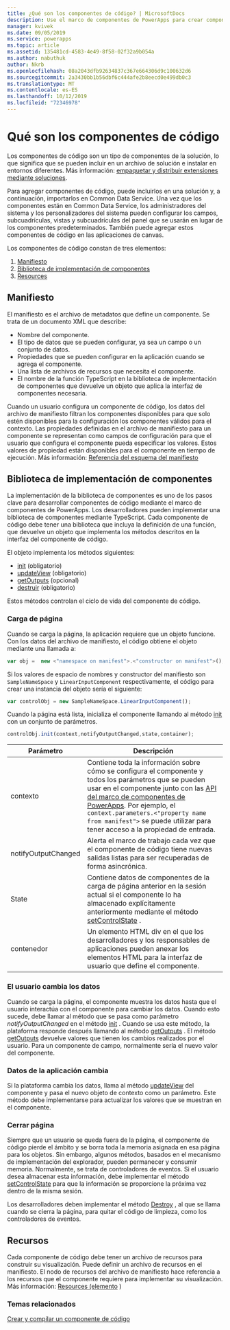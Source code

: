 ```yaml
---
title: ¿Qué son los componentes de código? | MicrosoftDocs
description: Use el marco de componentes de PowerApps para crear componentes de código con el fin de proporcionar experiencias de usuario mejoradas para que los usuarios puedan ver y trabajar con datos en formularios, vistas y paneles.
manager: kvivek
ms.date: 09/05/2019
ms.service: powerapps
ms.topic: article
ms.assetid: 135481cd-4583-4e49-8f58-02f32a9b054a
ms.author: nabuthuk
author: Nkrb
ms.openlocfilehash: 08a2043dfb92634837c367e664306d9c100632d6
ms.sourcegitcommit: 2a3430bb1b56dbf6c444afe2b8eecd0e499db0c3
ms.translationtype: MT
ms.contentlocale: es-ES
ms.lasthandoff: 10/12/2019
ms.locfileid: "72346978"
---
```

# <a name="what-are-code-components"></a>Qué son los componentes de código

Los componentes de código son un tipo de componentes de la solución, lo que significa que se pueden incluir en un archivo de solución e instalar en entornos diferentes. Más información: [empaquetar y distribuir extensiones mediante soluciones](https://docs.microsoft.com/dynamics365/customer-engagement/developer/package-distribute-extensions-use-solutions).

Para agregar componentes de código, puede incluirlos en una solución y, a continuación, importarlos en Common Data Service. Una vez que los componentes están en Common Data Service, los administradores del sistema y los personalizadores del sistema pueden configurar los campos, subcuadrículas, vistas y subcuadrículas del panel que se usarán en lugar de los componentes predeterminados. También puede agregar estos componentes de código en las aplicaciones de canvas. 

Los componentes de código constan de tres elementos:

1. [Manifiesto](#manifest)
2. [Biblioteca de implementación de componentes](#component-implementation-library)
3. [Resources](#resources)

## <a name="manifest"></a>Manifiesto

El manifiesto es el archivo de metadatos que define un componente. Se trata de un documento XML que describe:

- Nombre del componente.
- El tipo de datos que se pueden configurar, ya sea un campo o un conjunto de datos.
- Propiedades que se pueden configurar en la aplicación cuando se agrega el componente.
- Una lista de archivos de recursos que necesita el componente. 
- El nombre de la función TypeScript en la biblioteca de implementación de componentes que devuelve un objeto que aplica la interfaz de componentes necesaria.

Cuando un usuario configura un componente de código, los datos del archivo de manifiesto filtran los componentes disponibles para que solo estén disponibles para la configuración los componentes válidos para el contexto. Las propiedades definidas en el archivo de manifiesto para un componente se representan como campos de configuración para que el usuario que configura el componente pueda especificar los valores. Estos valores de propiedad están disponibles para el componente en tiempo de ejecución. Más información: [Referencia del esquema del manifiesto](manifest-schema-reference/index.md)

## <a name="component-implementation-library"></a>Biblioteca de implementación de componentes

La implementación de la biblioteca de componentes es uno de los pasos clave para desarrollar componentes de código mediante el marco de componentes de PowerApps. Los desarrolladores pueden implementar una biblioteca de componentes mediante TypeScript. Cada componente de código debe tener una biblioteca que incluya la definición de una función, que devuelve un objeto que implementa los métodos descritos en la interfaz del componente de código. 

El objeto implementa los métodos siguientes:

- [init](reference/control/init.md) (obligatorio)
- [updateView](reference/control/updateview.md) (obligatorio)
- [getOutputs](reference/control/getoutputs.md) (opcional)
- [destruir](reference/control/destroy.md) (obligatorio)

Estos métodos controlan el ciclo de vida del componente de código.

### <a name="page-load"></a>Carga de página

Cuando se carga la página, la aplicación requiere que un objeto funcione. Con los datos del archivo de manifiesto, el código obtiene el objeto mediante una llamada a:

```js
var obj =  new <"namespace on manifest">.<"constructor on manifest">();
```

Si los valores de espacio de nombres y constructor del manifiesto son `SampleNameSpace` y `LinearInputComponent` respectivamente, el código para crear una instancia del objeto sería el siguiente:

```js
var controlObj = new SampleNameSpace.LinearInputComponent();
```

Cuando la página está lista, inicializa el componente llamando al método [init](reference/control/init.md) con un conjunto de parámetros.

```js
controlObj.init(context,notifyOutputChanged,state,container);
```

|Parámetro|Descripción|
|---|---|
|contexto| Contiene toda la información sobre cómo se configura el componente y todos los parámetros que se pueden usar en el componente junto con las [API del marco de componentes de PowerApps](reference/index.md). Por ejemplo, el `context.parameters.<"property name from manifest">` se puede utilizar para tener acceso a la propiedad de entrada.|
|notifyOutputChanged |Alerta el marco de trabajo cada vez que el componente de código tiene nuevas salidas listas para ser recuperadas de forma asincrónica.|
|State|Contiene datos de componentes de la carga de página anterior en la sesión actual si el componente lo ha almacenado explícitamente anteriormente mediante el método [setControlState](reference/mode/setcontrolstate.md) .|
|contenedor|Un elemento HTML div en el que los desarrolladores y los responsables de aplicaciones pueden anexar los elementos HTML para la interfaz de usuario que define el componente.|

### <a name="user-changes-data"></a>El usuario cambia los datos

Cuando se carga la página, el componente muestra los datos hasta que el usuario interactúa con el componente para cambiar los datos. Cuando esto sucede, debe llamar al método que se pasa como parámetro *notifyOutputChanged* en el método [init](reference/control/init.md) . Cuando se usa este método, la plataforma responde después llamando al método [getOutputs](reference/control/getoutputs.md) . El método [getOutputs](reference/control/getoutputs.md) devuelve valores que tienen los cambios realizados por el usuario. Para un componente de campo, normalmente sería el nuevo valor del componente.

### <a name="app-changes-data"></a>Datos de la aplicación cambia

Si la plataforma cambia los datos, llama al método [updateView](reference/control/updateview.md) del componente y pasa el nuevo objeto de contexto como un parámetro. Este método debe implementarse para actualizar los valores que se muestran en el componente.

### <a name="page-close"></a>Cerrar página

Siempre que un usuario se queda fuera de la página, el componente de código pierde el ámbito y se borra toda la memoria asignada en esa página para los objetos. Sin embargo, algunos métodos, basados en el mecanismo de implementación del explorador, pueden permanecer y consumir memoria. Normalmente, se trata de controladores de eventos. Si el usuario desea almacenar esta información, debe implementar el método [setControlState](reference/mode/setcontrolstate.md) para que la información se proporcione la próxima vez dentro de la misma sesión.

Los desarrolladores deben implementar el método [Destroy](reference/control/destroy.md) , al que se llama cuando se cierra la página, para quitar el código de limpieza, como los controladores de eventos.

## <a name="resources"></a>Recursos

Cada componente de código debe tener un archivo de recursos para construir su visualización. Puede definir un archivo de recursos en el manifiesto. El nodo de recursos del archivo de manifiesto hace referencia a los recursos que el componente requiere para implementar su visualización. Más información: [Resources (elemento](manifest-schema-reference/resources.md) )

### <a name="related-topics"></a>Temas relacionados

[Crear y compilar un componente de código](create-custom-controls-using-pcf.md)
